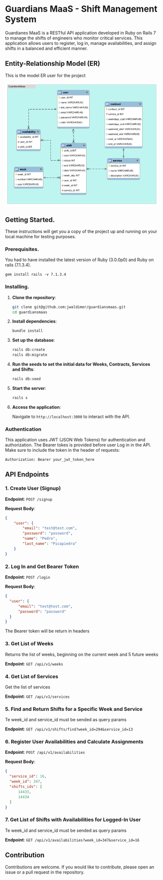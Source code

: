 # Guardians MaaS - Shift Management System

Guardianes MaaS is a RESTful API application developed in Ruby on Rails 7 to manage the shifts of engineers who monitor critical services. This application allows users to register, log in, manage availabilities, and assign shifts in a balanced and efficient manner.
## Entity-Relationship Model (ER)
This is the model ER user for the project

![ER Model](image.png)

## Getting Started.
These instructions will get you a copy of the project up and running on your local machine for testing purposes.

### Prerequisites.
You had to have installed the latest version of Ruby (3.0.0p0) and Ruby on rails (7.1.3.4).

```
gem install rails -v 7.1.3.4
```
### Installing.

1. **Clone the repository**:
    ```bash
    git clone git@github.com:jwaldimer/guardiansmaas.git
    cd guardiansmaas
    ```

2. **Install dependencies**:
    ```bash
    bundle install
    ```

3. **Set up the database**:
    ```bash
    rails db:create
    rails db:migrate
    ```
4. **Run the seeds to set the initial data for Weeks, Contracts, Services and Shifts**:
    ```bash
    rails db:seed
    ```
5. **Start the server**:
    ```bash
    rails s
    ```
6. **Access the application**:

    Navigate to `http://localhost:3000` to interact with the API.

### Authentication

This application uses JWT (JSON Web Tokens) for authentication and authorization. The Bearer tokes is provided before user Log in in the API. Make sure to include the token in the header of requests:

```http
Authorization: Bearer your_jwt_token_here
```
## API Endpoints

### 1. Create User (Signup)

**Endpoint**: `POST /signup`

**Request Body**:
```json
{
    "user": {
        "email": "test@test.com",
        "password": "password",
        "name": "Pedro",
        "last_name": "Picapiedra"
    }
}
```
### 2. Log In and Get Bearer Token

**Endpoint**: `POST /login`

**Request Body**:
```json
{
  "user": {
      "email": "test@test.com",
      "password": "password"
  }
}
```
The Bearer token will be return in headers

### 3. Get List of Weeks
Returns the list of weeks, beginning on the current week and 5 future weeks

**Endpoint**: `GET /api/v1/weeks`

### 4. Get List of Services
Get the list of services

**Endpoint**: `GET /api/v1/services`

### 5. Find and Return Shifts for a Specific Week and Service
Te week_id and service_id must be sended as query params

**Endpoint**: `GET /api/v1/shifts/find?week_id=294&service_id=13`

### 6. Register User Availabilities and Calculate Assignments

**Endpoint**: `POST /api/v1/availabilities`

**Request Body**:
```json
{
  "service_id": 16,
  "week_id": 347,
  "shifts_ids": [
      14433,
      14434
  ]
}
```

### 7. Get List of Shifts with Availabilities for Logged-In User
Te week_id and service_id must be sended as query params

**Endpoint**: `GET /api/v1/availabilities?week_id=347&service_id=16`

## Contribution
Contributions are welcome. If you would like to contribute, please open an issue or a pull request in the repository.
